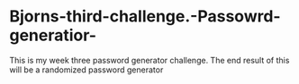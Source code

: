 # Bjorns-third-challenge.-Passowrd-generatior-
This is my week three password generator challenge. The end result of this will be a randomized password generator
